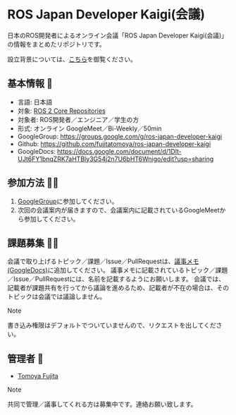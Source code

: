 # ROS Japan Developer Kaigi(会議)

日本のROS開発者によるオンライン会議「ROS Japan Developer Kaigi(会議)」の情報をまとめたリポジトリです。

設立背景については、[こちら](https://raw.githack.com/fujitatomoya/ros-japan-developer-kaigi/main/docs/presentation/ROS_Japan_Developer_Kaigi/ROS_Japan_Developer_Kaigi.html)を御覧ください。

## 基本情報 📌

- 言語: 日本語
- 対象: [ROS 2 Core Repositories](https://github.com/ros2/ros2)
- 対象者: ROS開発者／エンジニア／学生の方
- 形式: オンライン GoogleMeet／Bi-Weekly／50min
- GoogleGroup: https://groups.google.com/g/ros-japan-developer-kaigi
- Github: https://github.com/fujitatomoya/ros-japan-developer-kaigi
- GoogleDocs: https://docs.google.com/document/d/1Dlt-UJt6FY1bnqZRK7aHTBly3G54j2n7U6bHT6Wnigo/edit?usp=sharing

## 参加方法 🙋‍♀️

1. [GoogleGroup](https://groups.google.com/g/ros-japan-developer-kaigi)に参加してください。
2. 次回の会議案内が届きますので、会議案内に記載されているGoogleMeetから参加してください。

## 課題募集 🧑‍💻

会議で取り上げるトピック／課題／Issue／PullRequestは、[議事メモ(GoogleDocs)](https://docs.google.com/document/d/1Dlt-UJt6FY1bnqZRK7aHTBly3G54j2n7U6bHT6Wnigo/edit?usp=sharing)に追加してください。
議事メモに記載されているトピック／課題／Issue／PullRequestには、名前を記載するようにお願いします。
会議では、記載者が課題共有を行ってから議論を進めるため、記載者が不在の場合は、そのトピックは会議では議論しません。

> [!NOTE]
> 書き込み権限はデフォルトでついていませんので、リクエストを出してください。

## 管理者 💼

- [Tomoya Fujita](https://github.com/fujitatomoya)

> [!NOTE]
> 共同で管理／議事してくれる方は募集中です。連絡お願い致します。
